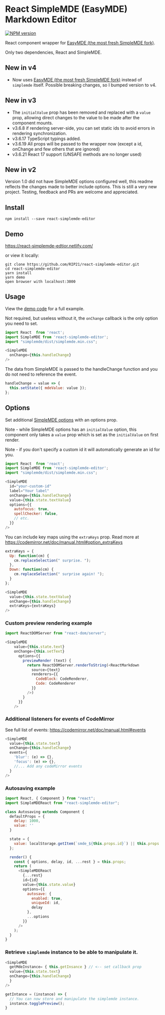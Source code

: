 # React SimpleMDE (EasyMDE) Markdown Editor
[![NPM version][npm-badge]][npm]

React component wrapper for
[EasyMDE (the most fresh SimpleMDE fork)](https://github.com/Ionaru/easy-markdown-editor).

Only two dependencies, React and SimpleMDE.
## New in v4
 - Now uses [EasyMDE (the most fresh SimpleMDE fork)](https://github.com/Ionaru/easy-markdown-editor) 
 instead of `simplemde` itself. Possible breaking changes, so I bumped version to v4.

## New in v3
 - The `initialValue` prop has been removed and replaced with a `value` prop, allowing direct changes to the value to be made after the component mounts.
 - v3.6.8 if rendering server-side, you can set static ids to avoid errors in rendering synchronization.
 - v3.6.17 TypeScript typings added.
 - v3.6.19 All props will be passed to the wrapper now (except a id, onChange and few others that are ignored)
 - v3.6.21 React 17 support (UNSAFE methods are no longer used)

## New in v2
Version 1.0 did not have SimpleMDE options configured well, this readme reflects the changes made to better include options.
This is still a very new project. Testing, feedback and PRs are welcome and appreciated.

## Install
```
npm install --save react-simplemde-editor
```

## Demo
https://react-simplemde-edtior.netlify.com/

or view it locally:
```
git clone https://github.com/RIP21/react-simplemde-editor.git
cd react-simplemde-editor
yarn install
yarn demo
open browser with localhost:3000
```

## Usage
View the [demo code](https://github.com/benrlodge/react-simplemde-editor/tree/master/demo/src) for a full example.

Not required, but useless without it, the `onChange` callback is the only option you need to set.

```javascript
import React  from 'react';
import SimpleMDE from 'react-simplemde-editor';
import "simplemde/dist/simplemde.min.css";

<SimpleMDE
  onChange={this.handleChange}
/>
```

The data from SimpleMDE is passed to the handleChange function and you do not need to reference the event.

```javascript
handleChange = value => {
  this.setState({ mdeValue: value });
};
```

## Options
Set additional [SimpleMDE options](https://github.com/Ionaru/easy-markdown-editor#configuration) with an options prop.

Note - while SimpleMDE options has an `initialValue` option, this component only takes a `value` prop which is set as the `initialValue` on first render.

Note - if you don't specify a custom id it will automatically generate an id for you.

```javascript
import React  from 'react';
import SimpleMDE from 'react-simplemde-editor';
import "simplemde/dist/simplemde.min.css";

<SimpleMDE
  id="your-custom-id"
  label="Your label"
  onChange={this.handleChange}
  value={this.state.textValue}
  options={{
    autofocus: true,
    spellChecker: false,
    // etc.
  }}
/>
```

You can include key maps using the `extraKeys` prop.
Read more at https://codemirror.net/doc/manual.html#option_extraKeys

```javascript
extraKeys = {
  Up: function(cm) {
    cm.replaceSelection(" surprise. ");
  },
  Down: function(cm) {
    cm.replaceSelection(" surprise again! ");
  }
};

<SimpleMDE
  value={this.state.textValue}
  onChange={this.handleChange}
  extraKeys={extraKeys}
/>
```

### Custom preview rendering example

```javascript
import ReactDOMServer from "react-dom/server";

<SimpleMDE
    value={this.state.text}
    onChange={this.setText}
      options={{
        previewRender (text) {
          return ReactDOMServer.renderToString(<ReactMarkdown
            source={text}
            renderers={{
              CodeBlock: CodeRenderer,
              Code: CodeRenderer
            }}
          />)
        }
      }}
    />
```

### Additional listeners for events of CodeMirror

See full list of events: https://codemirror.net/doc/manual.html#events

```javascript
<SimpleMDE
  value={this.state.text}
  onChange={this.handleChange}
  events={
    'blur': (e) => {},
    'focus': (e) => {},
    //... Add any codeMirror events
  }
/>
```

### Autosaving example

```javascript
import React, { Component } from "react";
import SimpleMDEReact from "react-simplemde-editor";

class Autosaving extends Component {
  defaultProps = {
    delay: 1000,
    value: ''
  }

  state = {
    value: localStorage.getItem(`smde_${this.props.id}`) || this.props.value
  };

  render() {
    const { options, delay, id, ...rest } = this.props;
    return (
      <SimpleMDEReact
        {...rest}
        id={id}
        value={this.state.value}
        options={{
          autosave: {
            enabled: true,
            uniqueId: id,
            delay
          },
          ...options
        }}
      />
    );
  }
}
```


### Retrieve `simplemde` instance to be able to manipulate it.

```javascript
<SimpleMDE
  getMdeInstance= { this.getInsance } // <-- set callback prop
  value={this.state.text}
  onChange={this.handleChange}
  }
/>
```

```javascript
getIntance = (instance) => {
  // You can now store and manipulate the simplemde instance. 
  instance.togglePreview();
}
```




[npm-badge]: http://badge.fury.io/js/react-simplemde-editor.svg
[npm]: http://badge.fury.io/js/react-simplemde-editor
